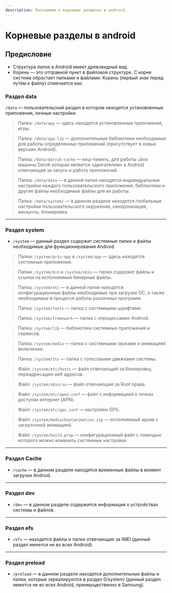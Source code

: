 ```yaml
---
description: Расскажем о корневых разделах в android.
---
```


# Корневые разделы в android

## **Предисловие**

* Структура папок в Android имеет древовидный вид.
* Корень — это отправной пункт в файловой структуре. С корня система обрастает папками и файлами. Корень (первый знак перед путём к файлу) отмечается как:



### **Раздел data**

`/data` — пользовательский раздел в котором находятся установленные приложения, личные настройки

> Папка: `/data/app` — здесь находятся установленные приложения, игры.

> Папка: `/data/app-lib` — дополнительные библиотеки необходимые для работы определенных приложений (присутствует в новых версиях Android).

> Папка: `/data/dalvik-cache` — кеш-память, для работы Java машины Dalvik которая является «двигателем» в Android отвечающая за запуск и работу приложений.

> Папка: `/data/data` — в данной папке находятся индивидуальные настройки каждого пользовательского приложения, библиотеки и другие файлы необходимые файлы для их работы.

> Папка: `/data/system/` — в данном разделе находятся глобальные настройки пользовательского окружения, синхронизация, аккаунты, блокировка.

***

### **Раздел system**

* `/system` — данный раздел содержит системные папки и файлы необходимые для функционирования Android.

> Папки: `/system/priv-app` и `/system/app` — здесь находятся системные приложения.

> Папки: `/system/bin` и `/system/xbin` — папки содержит файлы и ссылки на исполняемые бинарные файлы.

> Папка: `/system/etc` — в данной папке находятся конфигурационные файлы необходимые при загрузке ОС, а также необходимые в процессе работы различных программ.

> Папка: `/system/fonts` — папка с системными шрифтами.

> Папка: `/system/framework` — папка с «процессами» Android.

> Папка: `/system/lib` — библиотеки системных приложений и сервисов.

> Папка: `/system/media` — папка с системными звуками и анимацией включения.

> Папка: `/system/tts` — папка с голосовыми движками системы.

> Файл: `/system/etc/hosts` — файл отвечающий за блокировку, переадресацию веб адресов.

> Файл: `/system/xbin/su` — файл отвечающий за Root права.

> Файл: `/system/etc/apns.conf` — файл с информацией о точках доступах интернет (APN).

> Файл: `/system/etc/gps.conf` — настройки GPS.

> Файл: `/system/media/bootanimation.zip` — исполняемый архив с загрузочной анимацией.

> Файл: `/system/build.prop` — конфигурационный файл с помощью которого можно изменить системные настройки.

***

### **Раздел Cache**

* `/сache` — в данном разделе находятся временные файлы в момент загрузки Android.

***

### **Раздел dev**

* `/dev` — в данном разделе содержится информация о устройствах системы и файлов.

***

### **Раздел efs**

* `/efs` — находится файлы и папки отвечающие за IMEI (данный раздел имеется не во всех Android).

***

### **Раздел preload**

* `/preload` — в данном разделе находятся дополнительные файлы и папки, которые зеркалируются в раздел 0/system/ (данный раздел имеется не во всех Android, преимущественно в Samsung).
